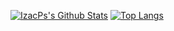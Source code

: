 [![IzacPs's Github Stats](https://github-readme-stats.vercel.app/api?username=IzacPS&count_private=true&theme=transparent&show_icons=true&rank_icon=percentile&line_height=24)](https://github.com/IzacPS)
[![Top Langs](https://github-readme-stats.vercel.app/api/top-langs/?username=IzacPS&layout=compact&langs_count=8&theme=transparent&size_weight=0.7&count_weight=0.3)](https://github.com/anuraghazra/github-readme-stats)
